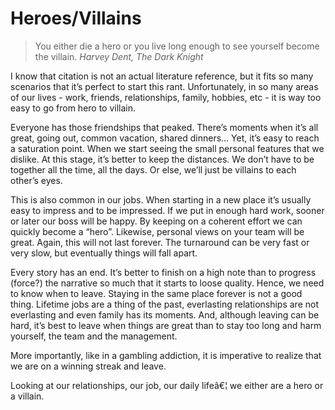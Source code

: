 # Heroes/Villains

> You either die a hero or you live long enough to see yourself become the villain. *Harvey Dent, The Dark Knight*

I know that citation is not an actual literature reference, but it fits so many scenarios that it’s perfect to start this rant. Unfortunately, in so many areas of our lives - work, friends, relationships, family, hobbies, etc - it is way too easy to go from hero to villain.

Everyone has those friendships that peaked. There’s moments when it’s all great, going out, common vacation, shared dinners… Yet, it’s easy to reach a saturation point. When we start seeing the small personal features that we dislike. At this stage, it’s better to keep the distances. We don’t have to be together all the time, all the days. Or else, we’ll just be villains to each other’s eyes. 

This is also common in our jobs. When starting in a new place it’s usually easy to impress and to be impressed. If we put in enough hard work, sooner or later our boss will be happy. By keeping on a coherent effort we can quickly become a “hero”. Likewise, personal views on your team will be great.  Again, this will not last forever. The turnaround can be very fast or very slow, but eventually things will fall apart. 

Every story has an end. It’s better to finish on a high note than to progress (force?) the narrative so much that it starts to loose quality. Hence, we need to know when to leave. Staying in the same place forever is not a good thing. Lifetime jobs are a thing of the past, everlasting relationships are not everlasting and even family has its moments. And, although leaving can be hard, it’s best to leave when things are great than to stay too long and harm yourself, the team and the management.

More importantly, like in a gambling addiction, it is imperative to realize that we are on a winning streak and leave. 

Looking at our relationships, our job, our daily lifeâ€¦ we either are a hero or a villain.